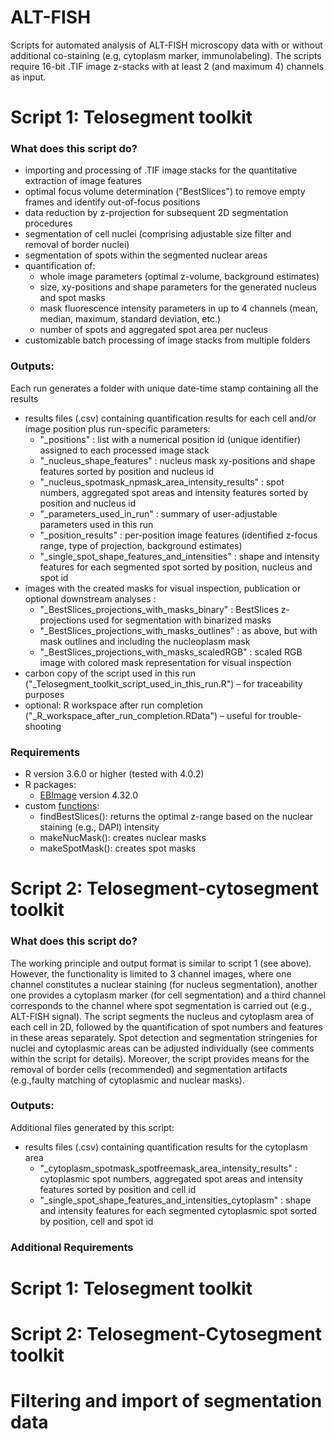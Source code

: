 # ALT-FISH
Scripts for automated analysis of ALT-FISH microscopy data with or without additional co-staining (e.g, cytoplasm marker, immunolabeling).
The scripts require 16-bit .TIF image z-stacks with at least 2 (and maximum 4) channels as input.

# Script 1: Telosegment toolkit
### What does this script do?
* importing and processing of .TIF image stacks for the quantitative extraction of image features
* optimal focus volume determination ("BestSlices") to remove empty frames and identify out-of-focus positions 
* data reduction by z-projection for subsequent 2D segmentation procedures
* segmentation of cell nuclei (comprising adjustable size filter and removal of border nuclei)
* segmentation of spots within the segmented nuclear areas
* quantification of:
  * whole image parameters (optimal z-volume, background estimates) 
  * size, xy-positions and shape parameters for the generated nucleus and spot masks
  * mask fluorescence intensity parameters in up to 4 channels (mean, median, maximum, standard deviation, etc.)
  * number of spots and aggregated spot area per nucleus
* customizable batch processing of image stacks from multiple folders

### Outputs:
Each run generates a folder with unique date-time stamp containing all the results
* results files (.csv) containing quantification results for each cell and/or image position plus run-specific parameters:
    - "_positions" : list with a numerical position id (unique identifier) assigned to each processed image stack 
    - "_nucleus_shape_features" : nucleus mask xy-positions and shape features sorted by position and nucleus id 
    - "_nucleus_spotmask_npmask_area_intensity_results" : spot numbers, aggregated spot areas and intensity features sorted by position and nucleus id 
    - "_parameters_used_in_run" : summary of user-adjustable parameters used in this run
    - "_position_results" : per-position image features (identified z-focus range, type of projection, background estimates)
    - "_single_spot_shape_features_and_intensities" : shape and intensity features for each segmented spot sorted by position, nucleus and spot id
* images with the created masks for visual inspection, publication or optional downstream analyses :
    - "_BestSlices_projections_with_masks_binary" : BestSlices z-projections used for segmentation with binarized masks
    - "_BestSlices_projections_with_masks_outlines" : as above, but with mask outlines and including the nucleoplasm mask
    - "_BestSlices_projections_with_masks_scaledRGB" : scaled RGB image with colored mask representation for visual inspection
* carbon copy of the script used in this run ("_Telosegment_toolkit_script_used_in_this_run.R") – for traceability purposes
* optional: R workspace after run completion ("_R_workspace_after_run_completion.RData") – useful for trouble-shooting

### Requirements
* R version 3.6.0 or higher (tested with 4.0.2)
* R packages:
  * [EBImage](https://bioconductor.org/packages/release/bioc/html/EBImage.html) version 4.32.0
* custom [functions](https://github.com/lfra/ALT-FISH/tree/main/functions):
  - findBestSlices(): returns the optimal z-range based on the nuclear staining (e.g., DAPI) intensity 
  - makeNucMask(): creates nuclear masks 
  - makeSpotMask(): creates spot masks 


# Script 2: Telosegment-cytosegment toolkit
### What does this script do?
The working principle and output format is similar to script 1 (see above). However, the functionality is limited to 3 channel images, where one channel constitutes a nuclear staining (for nucleus segmentation), another one provides a cytoplasm marker (for cell segmentation) and a third channel corresponds to the channel where spot segmentation is carried out (e.g., ALT-FISH signal). The script segments the nucleus and cytoplasm area of each cell in 2D, followed by the quantification of spot numbers and features in these areas separately. Spot detection and segmentation stringenies for nuclei and cytoplasmic areas can be adjusted individually (see comments within the script for details). Moreover, the script provides means for the removal of border cells (recommended) and segmentation artifacts (e.g.,faulty matching of cytoplasmic and nuclear masks).

### Outputs:
Additional files generated by this script:
* results files (.csv) containing quantification results for the cytoplasm area
    - "_cytoplasm_spotmask_spotfreemask_area_intensity_results" : cytoplasmic spot numbers, aggregated spot areas and intensity features sorted by position and    cell id
    - "_single_spot_shape_features_and_intensities_cytoplasm" : shape and intensity features for each segmented cytoplasmic spot sorted by position, cell and spot id

### Additional Requirements


# Script 1: Telosegment toolkit



# Script 2: Telosegment-Cytosegment toolkit


# Filtering and import of segmentation data
